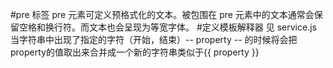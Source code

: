 #pre 标签pre 元素可定义预格式化的文本。被包围在 pre 元素中的文本通常会保留空格和换行符。而文本也会呈现为等宽字体。#定义模板解释器见 service.js当字符串中出现了指定的字符（开始，结束）-- property -- 的时候将会把property的值取出来合并成一个新的字符串类似于{{ property }}